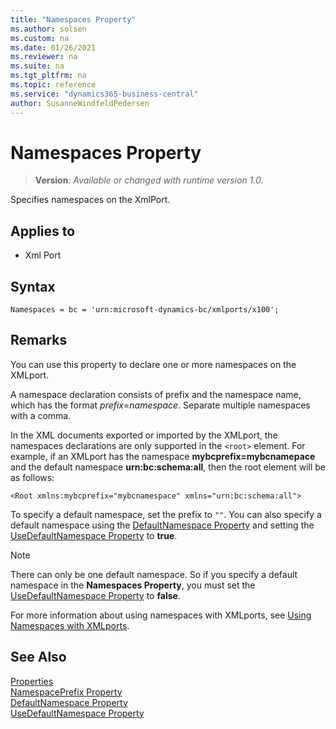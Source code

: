 ```yaml
---
title: "Namespaces Property"
ms.author: solsen
ms.custom: na
ms.date: 01/26/2021
ms.reviewer: na
ms.suite: na
ms.tgt_pltfrm: na
ms.topic: reference
ms.service: "dynamics365-business-central"
author: SusanneWindfeldPedersen
---
```

[//]: # (START>DO_NOT_EDIT)
[//]: # (IMPORTANT:Do not edit any of the content between here and the END>DO_NOT_EDIT.)
[//]: # (Any modifications should be made in the .xml files in the ModernDev repo.)
# Namespaces Property
> **Version**: _Available or changed with runtime version 1.0._

Specifies namespaces on the XmlPort.

## Applies to
-   Xml Port

[//]: # (IMPORTANT: END>DO_NOT_EDIT)


## Syntax

```AL
Namespaces = bc = 'urn:microsoft-dynamics-bc/xmlports/x100';
```

## Remarks

You can use this property to declare one or more namespaces on the XMLport.  
  
A namespace declaration consists of prefix and the namespace name, which has the format *prefix*=*namespace*. Separate multiple namespaces with a comma.  
  
In the XML documents exported or imported by the XMLport, the namespaces declarations are only supported in the `<root>` element. For example, if an XMLport has the namespace **mybcprefix=mybcnamepace** and the default namespace **urn:bc:schema:all**, then the root element will be as follows:  
  
`<Root xmlns:mybcprefix="mybcnamespace" xmlns="urn:bc:schema:all">`  
  
To specify a default namespace, set the prefix to `""`. You can also specify a default namespace using the [DefaultNamespace Property](devenv-defaultnamespace-property.md) and setting the [UseDefaultNamespace Property](devenv-usedefaultnamespace-property.md) to **true**. 

> [!NOTE]
> There can only be one default namespace. So if you specify a default namespace in the **Namespaces Property**, you must set the [UseDefaultNamespace Property](devenv-usedefaultnamespace-property.md) to **false**.  

For more information about using namespaces with XMLports, see  [Using Namespaces with XMLports](../devenv-using-namespaces-with-xmlports.md).  

## See Also

[Properties](devenv-properties.md)  
[NamespacePrefix Property](devenv-namespaceprefix-property.md)  
[DefaultNamespace Property](devenv-defaultnamespace-property.md)  
[UseDefaultNamespace Property](devenv-usedefaultnamespace-property.md)  